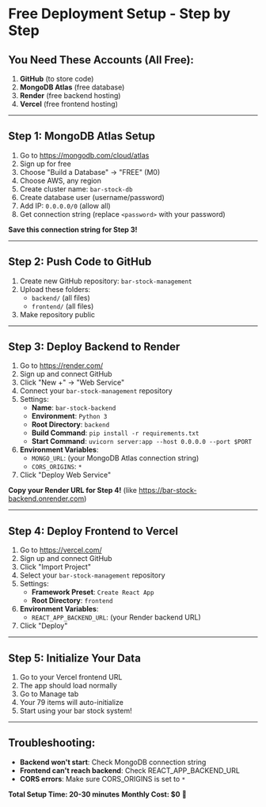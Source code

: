 # Free Deployment Setup - Step by Step

## You Need These Accounts (All Free):
1. **GitHub** (to store code)
2. **MongoDB Atlas** (free database)
3. **Render** (free backend hosting)
4. **Vercel** (free frontend hosting)

---

## Step 1: MongoDB Atlas Setup
1. Go to https://mongodb.com/cloud/atlas
2. Sign up for free
3. Choose "Build a Database" → "FREE" (M0)
4. Choose AWS, any region
5. Create cluster name: `bar-stock-db`
6. Create database user (username/password)
7. Add IP: `0.0.0.0/0` (allow all)
8. Get connection string (replace `<password>` with your password)

**Save this connection string for Step 3!**

---

## Step 2: Push Code to GitHub
1. Create new GitHub repository: `bar-stock-management`
2. Upload these folders:
   - `backend/` (all files)
   - `frontend/` (all files)
3. Make repository public

---

## Step 3: Deploy Backend to Render
1. Go to https://render.com/
2. Sign up and connect GitHub
3. Click "New +" → "Web Service"
4. Connect your `bar-stock-management` repository
5. Settings:
   - **Name**: `bar-stock-backend`
   - **Environment**: `Python 3`
   - **Root Directory**: `backend`
   - **Build Command**: `pip install -r requirements.txt`
   - **Start Command**: `uvicorn server:app --host 0.0.0.0 --port $PORT`
6. **Environment Variables**:
   - `MONGO_URL`: (your MongoDB Atlas connection string)
   - `CORS_ORIGINS`: `*`
7. Click "Deploy Web Service"

**Copy your Render URL for Step 4!** (like https://bar-stock-backend.onrender.com)

---

## Step 4: Deploy Frontend to Vercel
1. Go to https://vercel.com/
2. Sign up and connect GitHub
3. Click "Import Project"
4. Select your `bar-stock-management` repository
5. Settings:
   - **Framework Preset**: `Create React App`
   - **Root Directory**: `frontend`
6. **Environment Variables**:
   - `REACT_APP_BACKEND_URL`: (your Render backend URL)
7. Click "Deploy"

---

## Step 5: Initialize Your Data
1. Go to your Vercel frontend URL
2. The app should load normally
3. Go to Manage tab
4. Your 79 items will auto-initialize
5. Start using your bar stock system!

---

## Troubleshooting:
- **Backend won't start**: Check MongoDB connection string
- **Frontend can't reach backend**: Check REACT_APP_BACKEND_URL
- **CORS errors**: Make sure CORS_ORIGINS is set to `*`

**Total Setup Time: 20-30 minutes**
**Monthly Cost: $0** 🎉